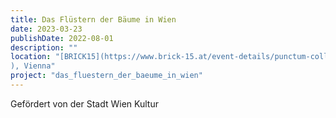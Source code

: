 ```yaml
---
title: Das Flüstern der Bäume in Wien
date: 2023-03-23
publishDate: 2022-08-01
description: ""
location: "[BRICK15](https://www.brick-15.at/event-details/punctum-collective-blinds
), Vienna" 
project: "das_fluestern_der_baeume_in_wien"
---
```

Gefördert von der Stadt Wien Kultur



